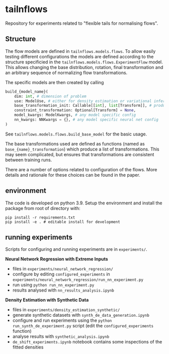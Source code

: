 # tailnflows
Repository for experiments related to "flexible tails for normalising flows".

## Structure

The flow models are defined in `tailnflows.models.flows`.
To allow easily testing different configurations the models are defined according to the structure specificied in the `tailnflows.models.flows.ExperimentFlow` model.
This allows changing the base distribution, rotation, final transformation and an arbitrary sequence of normalizing flow transformations.

The specific models are then created by calling 
```python
build_{model_name}(
    dim: int, # dimension of problem
    use: ModelUse, # either for density estimation or variational inference 
    base_transformation_init: Callable[[int], list[Transform]], # produce the sequence of transformations in data->noise direction
    constraint_transformation: Optional[Transform] = None,
    model_kwargs: ModelKwargs, # any model specific config
    nn_kwargs: NNKwargs = {}, # any model specific neural net config
)
```
See `tailnflows.models.flows.build_base_model` for the basic usage.

The base transformations used are defined as functions (named as `base_{name}_transformation`) which produce a list of transformations. This may seem complicated, but ensures that transformations are consistent between training runs.

There are a number of options related to configuration of the flows.
More details and rationale for these choices can be found in the paper.

## environment

The code is developed on python 3.9.
Setup the environment and install the package from root of directory with:
```
pip install -r requirements.txt
pip install -e . # editable install for development
```

## running experiments
Scripts for configuring and running experiments are in `experiments/`.

**Neural Network Regression with Extreme Inputs**
- files in `experiments/neural_network_regression/`
- configure by editing `configured_experiments` in `experiments/neural_network_regression/run_nn_experiment.py`
- run using `python run_nn_experiment.py`
- results analysed with `nn_results_analysis.ipynb`

**Density Estimation with Synthetic Data**
- files in `experiments/density_estimation_synthetic/`
- generate synthetic datasets with `synth_de_data_generation.ipynb`
- configure and run experiments using the `python run_synth_de_experiment.py` script (edit the `configured_experiments` function)
- analyse results with `synthetic_analysis.ipynb`
- `de_shift_experiments.ipynb` notebook contains some inspections of the fitted densities



